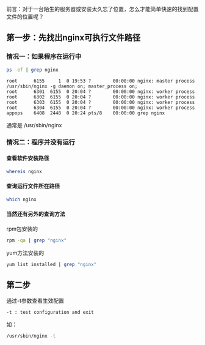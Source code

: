 前言：对于一台陌生的服务器或安装太久忘了位置，怎么才能简单快速的找到配置文件的位置呢？

## 第一步：先找出nginx可执行文件路径

### 情况一：如果程序在运行中
```bash
ps -ef | grep nginx
```
```text
root      6155     1  0 19:53 ?        00:00:00 nginx: master process /usr/sbin/nginx -g daemon on; master_process on;
root      6301  6155  0 20:04 ?        00:00:00 nginx: worker process
root      6302  6155  0 20:04 ?        00:00:00 nginx: worker process
root      6303  6155  0 20:04 ?        00:00:00 nginx: worker process
root      6304  6155  0 20:04 ?        00:00:00 nginx: worker process
appops    6408  2448  0 20:24 pts/8    00:00:00 grep nginx
```
通常是 /usr/sbin/nginx

### 情况二：程序并没有运行

#### 查看软件安装路径
```bash
whereis nginx
```

#### 查询运行文件所在路径
```bash
which nginx
```

#### 当然还有另外的查询方法
rpm包安装的
```bash
rpm -qa | grep "nginx"
```
yum方法安装的
```bash
yum list installed | grep "nginx"
```

## 第二步

通过-t参数查看生效配置

```text
-t : test configuration and exit
```

如：
```bash
/usr/sbin/nginx -t
```
